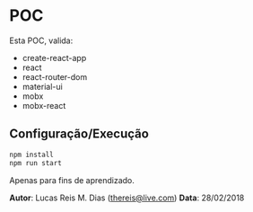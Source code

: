 # POC
Esta POC, valida:

- create-react-app
- react
- react-router-dom
- material-ui
- mobx
- mobx-react

## Configuração/Execução
```bash
npm install
npm run start
```

Apenas para fins de aprendizado.

**Autor**: Lucas Reis M. Dias (thereis@live.com)
**Data**: 28/02/2018
